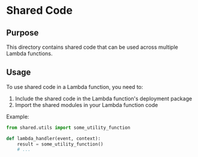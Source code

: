 # Shared Code

## Purpose
This directory contains shared code that can be used across multiple Lambda functions.

## Usage
To use shared code in a Lambda function, you need to:

1. Include the shared code in the Lambda function's deployment package
2. Import the shared modules in your Lambda function code

Example:
```python
from shared.utils import some_utility_function

def lambda_handler(event, context):
    result = some_utility_function()
    # ...
```